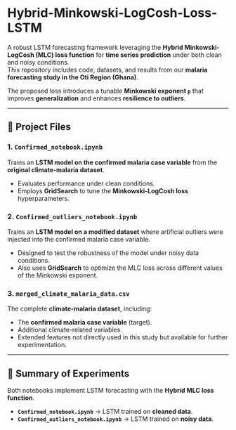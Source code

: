 # Hybrid-Minkowski-LogCosh-Loss-LSTM

A robust LSTM forecasting framework leveraging the **Hybrid Minkowski-LogCosh (MLC) loss function** for **time series prediction** under both clean and noisy conditions.  
This repository includes code, datasets, and results from our **malaria forecasting study in the Oti Region (Ghana)**.  

The proposed loss introduces a tunable **Minkowski exponent `p`** that improves **generalization** and enhances **resilience to outliers**.

---

## 📂 Project Files

### 1. `Confirmed_notebook.ipynb`
Trains an **LSTM model on the confirmed malaria case variable** from the **original climate-malaria dataset**.  
- Evaluates performance under clean conditions.  
- Employs **GridSearch** to tune the **Minkowski-LogCosh loss** hyperparameters.  

### 2. `Confirmed_outliers_notebook.ipynb`
Trains an **LSTM model on a modified dataset** where artificial outliers were injected into the confirmed malaria case variable.  
- Designed to test the robustness of the model under noisy data conditions.  
- Also uses **GridSearch** to optimize the MLC loss across different values of the Minkowski exponent.  

### 3. `merged_climate_malaria_data.csv`
The complete **climate-malaria dataset**, including:  
- The **confirmed malaria case variable** (target).  
- Additional climate-related variables.  
- Extended features not directly used in this study but available for further experimentation.  

---

## 🔬 Summary of Experiments

Both notebooks implement LSTM forecasting with the **Hybrid MLC loss function**.   

- **`Confirmed_notebook.ipynb`** → LSTM trained on **cleaned data**.  
- **`Confirmed_outliers_notebook.ipynb`** → LSTM trained on **noisy  data**. 
